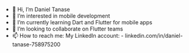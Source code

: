 - 👋 Hi, I’m Daniel Tanase
- 👀 I’m interested in mobile development
- 🌱 I’m currently learning Dart and Flutter for mobile apps
- 💞️ I’m looking to collaborate on Flutter teams
- 📫 How to reach me:
       My LinkedIn account:
       - linkedin.com/in/daniel-tanase-758975200

